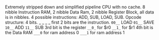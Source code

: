 Extremely stripped down and simplified pipeline CPU with no cache. 8 nibble Instruction RAM, 2 nibble Data Ram, 2 nibble Register Block, all data is in nibbles. 4 possible instructions: ADD, SUB, LOAD, SUB. 
Opcode structure: 4 bits. \_ \_ \_ \_
first 2 bits are the instruction. 
`00__` LOAD
`01__` SAVE
`10__` ADD
`11__` SUB
3rd bit is the register
`__0_` for $r0
`__1_` for $r1
4th bit is the Data RAM
`___0` for ram address 0
`___1` for ram address 1
